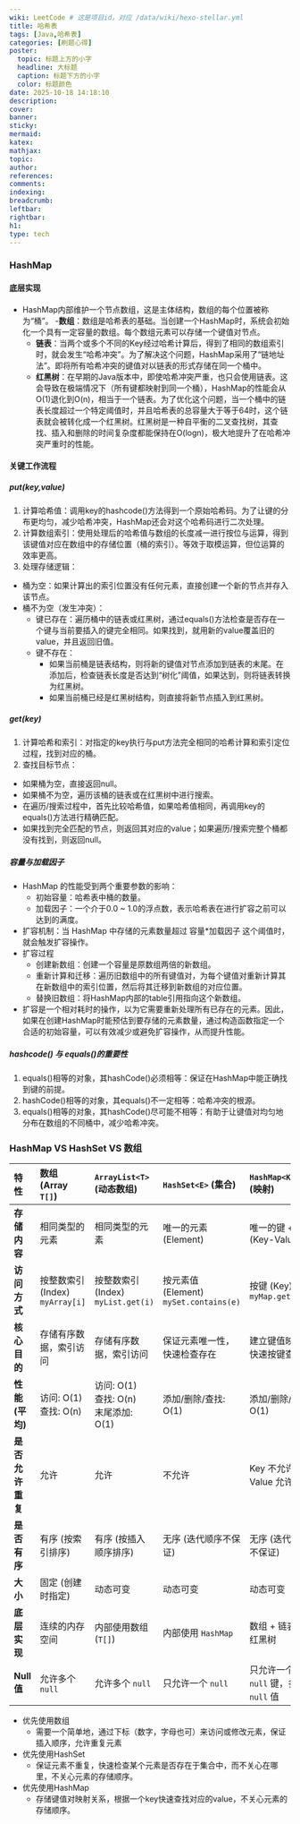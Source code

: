 ```yaml
---
wiki: LeetCode # 这是项目id，对应 /data/wiki/hexo-stellar.yml
title: 哈希表
tags: [Java,哈希表]
categories: [刷题心得]
poster:
  topic: 标题上方的小字
  headline: 大标题
  caption: 标题下方的小字
  color: 标题颜色
date: 2025-10-18 14:18:10
description:
cover:
banner:
sticky:
mermaid:
katex:
mathjax:
topic:
author:
references:
comments:
indexing:
breadcrumb:
leftbar:
rightbar:
h1:
type: tech
---
```


### HashMap
#### 底层实现
- HashMap内部维护一个节点数组，这是主体结构，数组的每个位置被称为“桶”。
  -**数组**：数组是哈希表的基础。当创建一个HashMap时，系统会初始化一个具有一定容量的数组。每个数组元素可以存储一个键值对节点。
  - **链表**：当两个或多个不同的Key经过哈希计算后，得到了相同的数组索引时，就会发生“哈希冲突”。为了解决这个问题，HashMap采用了“链地址法”。即将所有哈希冲突的键值对以链表的形式存储在同一个桶中。
  - **红黑树**：在早期的Java版本中，即使哈希冲突严重，也只会使用链表。这会导致在极端情况下（所有键都映射到同一个桶），HashMap的性能会从O(1)退化到O(n)，相当于一个链表。为了优化这个问题，当一个桶中的链表长度超过一个特定阈值时，并且哈希表的总容量大于等于64时，这个链表就会被转化成一个红黑树。红黑树是一种自平衡的二叉查找树，其查找、插入和删除的时间复杂度都能保持在O(logn)，极大地提升了在哈希冲突严重时的性能。
#### 关键工作流程
##### put(key,value)
1. 计算哈希值：调用key的hashcode()方法得到一个原始哈希码。为了让键的分布更均匀，减少哈希冲突，HashMap还会对这个哈希码进行二次处理。
2. 计算数组索引：使用处理后的哈希值与数组的长度减一进行按位与运算，得到该键值对应在数组中的存储位置（桶的索引）。等效于取模运算，但位运算的效率更高。
3. 处理存储逻辑：
  - 桶为空：如果计算出的索引位置没有任何元素，直接创建一个新的节点并存入该节点。
  - 桶不为空（发生冲突）：
    - 键已存在：遍历桶中的链表或红黑树，通过equals()方法检查是否存在一个键与当前要插入的键完全相同。如果找到，就用新的value覆盖旧的value，并且返回旧值。
    - 键不存在：
      - 如果当前桶是链表结构，则将新的键值对节点添加到链表的末尾。在添加后，检查链表长度是否达到“树化”阈值，如果达到，则将链表转换为红黑树。
      - 如果当前桶已经是红黑树结构，则直接将新节点插入到红黑树。
##### get(key)
1. 计算哈希和索引：对指定的key执行与put方法完全相同的哈希计算和索引定位过程，找到对应的桶。
2. 查找目标节点：
  - 如果桶为空，直接返回null。
  - 如果桶不为空，遍历该桶的链表或在红黑树中进行搜索。
  - 在遍历/搜索过程中，首先比较哈希值，如果哈希值相同，再调用key的equals()方法进行精确匹配。
  - 如果找到完全匹配的节点，则返回其对应的value；如果遍历/搜索完整个桶都没有找到，则返回null。
##### 容量与加载因子
- HashMap 的性能受到两个重要参数的影响：
  - 初始容量：哈希表中桶的数量。
  - 加载因子：一个介于0.0 ~ 1.0的浮点数，表示哈希表在进行扩容之前可以达到的满度。
- 扩容机制：当 HashMap 中存储的元素数量超过 容量*加载因子 这个阈值时，就会触发扩容操作。
- 扩容过程
  - 创建新数组：创建一个容量是原数组两倍的新数组。
  - 重新计算和迁移：遍历旧数组中的所有键值对，为每个键值对重新计算其在新数组中的索引位置，然后将其迁移到新数组的对应位置。
  - 替换旧数组：将HashMap内部的table引用指向这个新数组。
- 扩容是一个相对耗时的操作，以为它需要重新处理所有已存在的元素。因此，如果在创建HashMap时能预估到要存储的元素数量，通过构造函数指定一个合适的初始容量，可以有效减少或避免扩容操作，从而提升性能。
##### hashcode() 与 equals()的重要性
1. equals()相等的对象，其hashCode()必须相等：保证在HashMap中能正确找到键的前提。
2. hashCode()相等的对象，其equals()不一定相等：哈希冲突的根源。
3. equals()相等的对象，其hashCode()尽可能不相等：有助于让键值对均匀地分布在数组的不同桶中，减少哈希冲突。
### HashMap VS HashSet VS 数组
| 特性 | 数组 (Array `T[]`) | `ArrayList<T>` (动态数组) | `HashSet<E>` (集合) | `HashMap<K, V>` (映射) |
| :--- | :--- | :--- | :--- | :--- |
| **存储内容** | 相同类型的元素 | 相同类型的元素 | 唯一的元素 (Element) | 唯一的键 + 值 (Key-Value) |
| **访问方式** | 按整数索引 (Index)<br/>`myArray[i]` | 按整数索引 (Index)<br/>`myList.get(i)` | 按元素值 (Element)<br/>`mySet.contains(e)` | 按键 (Key)<br/>`myMap.get(key)` |
| **核心目的** | 存储有序数据，索引访问 | 存储有序数据，索引访问 | 保证元素唯一性，快速检查存在 | 建立键值映射，快速按键查找 |
| **性能 (平均)** | 访问: O(1)<br/>查找: O(n) | 访问: O(1)<br/>查找: O(n)<br/>末尾添加: O(1) | 添加/删除/查找: O(1) | 添加/删除/查找: O(1) |
| **是否允许重复** | 允许 | 允许 | 不允许 | Key 不允许<br/>Value 允许 |
| **是否有序** | 有序 (按索引排序) | 有序 (按插入顺序排序) | 无序 (迭代顺序不保证) | 无序 (迭代顺序不保证) |
| **大小** | 固定 (创建时指定) | 动态可变 | 动态可变 | 动态可变 |
| **底层实现** | 连续的内存空间 | 内部使用数组 (`T[]`) | 内部使用 `HashMap` | 数组 + 链表 + 红黑树 |
| **Null 值** | 允许多个 `null` | 允许多个 `null` | 只允许一个 `null` | 只允许一个 `null` 键，多个 `null` 值 |

- 优先使用数组
  - 需要一个简单地，通过下标（数字，字母也可）来访问或修改元素，保证插入顺序，允许重复元素 
- 优先使用HashSet
  - 保证元素不重复，快速检查某个元素是否存在于集合中，而不关心在哪里，不关心元素的存储顺序。
- 优先使用HashMap
  - 存储键值对映射关系，根据一个key快速查找对应的value，不关心元素的存储顺序。